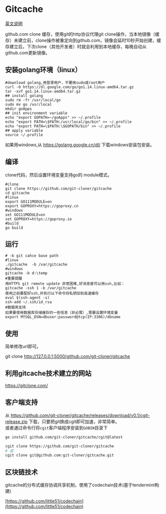 # Gitcache
[英文说明](https://github.com/git-cloner/gitcache/blob/master/README.md)

github.com clone 缓存，使用git的http协议代理git clone操作，当本地镜像（缓存）未建立前，clone操作被重定向到github.com，镜像会延时10秒开始创建，缓存建立后，下次clone（其他开发者）时就会利用到本地缓存，每晚自动从github.com更新镜像。

## 安装golang环境（linux）

```shell
#download golang,用登录用户，不要用sudo或root用户
curl -O https://dl.google.com/go/go1.14.linux-amd64.tar.gz
tar -xvf go1.14.linux-amd64.tar.gz
## install golang
sudo rm -fr /usr/local/go
sudo mv go /usr/local
mkdir goApps
## init environment variable
echo "export GOPATH=~/goApps" >> ~/.profile
echo "export PATH=\$PATH:/usr/local/go/bin" >> ~/.profile
echo "export PATH=\$PATH:\$GOPATH/bin" >> ~/.profile
## apply variable
source ~/.profile
```

如果用windows,从 https://golang.google.cn/dl/ 下载windows安装包安装。

## 编译

clone代码，然后设置环境变量支持go的 module模式。

```shell
#clone
git clone https://github.com/git-cloner/gitcache
cd gitcache
#linux
export GO111MODULE=on
export GOPROXY=https://goproxy.cn
#windows
set GO111MODULE=on
set GOPROXY=https://goproxy.io
#build
go build
```

## 运行

```shell
# -b git cahce base path
#linux
./gitcache  -b /var/gitcache
#windows
gitcache -b d:\temp
#重要提醒
用HTTPS git remote update 非常困难,好消息是可以用ssh,比如：
gitcache -ssh 1 -b /var/gitcache
使用之前要配好ssh,并执行以下命令将私钥加到高速缓存
eval $(ssh-agent -s)
ssh-add ~/.ssh/id_rsa
#数据库支持
如果要使用数据库存储缓存的一些信息（非必需）,需要设置环境变量
export MYSQL_DSN=dbuser:password@tcp(IP:3306)/dbname
```

 

## 使用

简单修改url即可。

git clone http://127.0.0.1:5000/github.com/git-cloner/gitcache

## 利用gitcache技术建立的网站

https://gitclone.com/ 

## 客户端支持

从  https://github.com/git-cloner/gitcache/releases/download/v0.1/cgit-release.zip 下载，只要把git换成cgit即可加速，非常简单。   
或者通过命令行将`cgit`客户端程序安装到`GOBIN`目录下
```sh
go install github.com/git-cloner/gitcache/cgit@latest
```

```sh
cgit clone https://github.com/git-cloner/gitcache
# 或
cgit clone git@github.com:git-cloner/gitcache.git
```

## 区块链技术

gitcache的分布式缓存协调共享机制，使用了codechain技术(基于tendermint构建)

[https://github.com/little51/codechain](https://github.com/little51/codechain)
